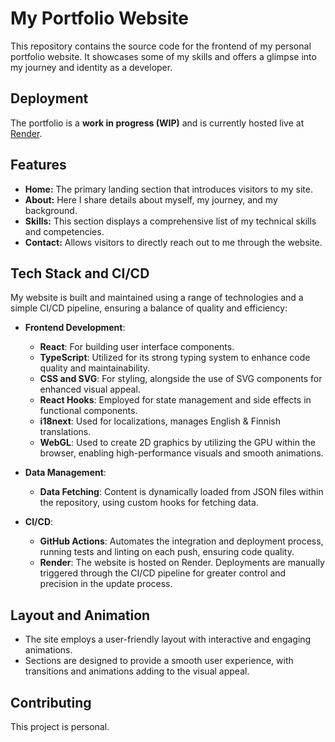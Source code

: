 # My Portfolio Website

This repository contains the source code for the frontend of my personal portfolio website. It showcases some of my skills and offers a glimpse into my journey and identity as a developer.

## Deployment

The portfolio is a **work in progress (WIP)** and is currently hosted live at [Render](https://samis-portfolio.onrender.com).

## Features

- **Home:** The primary landing section that introduces visitors to my site.
- **About:** Here I share details about myself, my journey, and my background.
- **Skills:** This section displays a comprehensive list of my technical skills and competencies.
- **Contact:** Allows visitors to directly reach out to me through the website.

## Tech Stack and CI/CD

My website is built and maintained using a range of technologies and a simple CI/CD pipeline, ensuring a balance of quality and efficiency:

- **Frontend Development**:
    - **React**: For building user interface components.
    - **TypeScript**: Utilized for its strong typing system to enhance code quality and maintainability.
    - **CSS and SVG**: For styling, alongside the use of SVG components for enhanced visual appeal.
    - **React Hooks**: Employed for state management and side effects in functional components.
    - **i18next**: Used for localizations, manages English & Finnish translations.
    - **WebGL**: Used to create 2D graphics by utilizing the GPU within the browser, enabling high-performance visuals and smooth animations.

- **Data Management**:
    - **Data Fetching**: Content is dynamically loaded from JSON files within the repository, using custom hooks for fetching data.

- **CI/CD**:
    - **GitHub Actions**: Automates the integration and deployment process, running tests and linting on each push, ensuring code quality.
    - **Render**: The website is hosted on Render. Deployments are manually triggered through the CI/CD pipeline for greater control and precision in the update process.

## Layout and Animation

- The site employs a user-friendly layout with interactive and engaging animations.
- Sections are designed to provide a smooth user experience, with transitions and animations adding to the visual appeal.

## Contributing

This project is personal.
